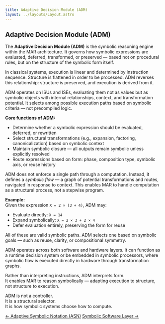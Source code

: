 ```yaml
---
title: Adaptive Decision Module (ADM)
layout: ../layouts/Layout.astro
---
```



## Adaptive Decision Module (ADM)

The **Adaptive Decision Module (ADM)** is the symbolic reasoning engine within the MAR architecture. It governs how symbolic expressions are evaluated, deferred, transformed, or preserved — based not on procedural rules, but on the structure of the symbolic form itself.

In classical systems, execution is linear and determined by instruction sequence. Structure is flattened in order to be processed. ADM reverses this relationship: structure is preserved, and execution is derived from it.

ADM operates on ISUs and ISEs, evaluating them not as values but as symbolic objects with internal relationships, context, and transformation potential. It selects among possible execution paths based on symbolic criteria — not precompiled logic.

**Core functions of ADM:**

- Determine whether a symbolic expression should be evaluated, deferred, or rewritten  
- Select structural transformations (e.g., expansion, factoring, canonicalization) based on symbolic context  
- Maintain symbolic closure — all outputs remain symbolic unless explicitly resolved  
- Route expressions based on form: phase, composition type, symbolic axis, or reuse history

ADM does not enforce a single path through a computation. Instead, it defines a *symbolic flow* — a graph of potential transformations and routes, navigated in response to context. This enables MAR to handle computation as a structural process, not a stepwise program.

**Example:**  
Given the expression `X = 2 × (3 + 4)`, ADM may:

- Evaluate directly: `X = 14`  
- Expand symbolically: `X = 2 × 3 + 2 × 4`  
- Defer evaluation entirely, preserving the form for reuse

All of these are valid symbolic paths. ADM selects one based on symbolic goals — such as reuse, clarity, or compositional symmetry.

ADM operates across both software and hardware layers. It can function as a runtime decision system or be embedded in symbolic processors, where symbolic flow is executed directly in hardware through transformation graphs.

Rather than interpreting instructions, ADM interprets form.  
It enables MAR to reason symbolically — adapting execution to structure, not structure to execution.

ADM is not a controller.  
It is a structural selector.  
It is how symbolic systems choose how to compute.


<div class="flex justify-between text-sm text-gray-600 mt-12">
  <a href="/asn" class="no-underline hover:underline">← Adaptive Symbolic Notation (ASN)</a>
  <a href="/software-layer" class="no-underline hover:underline">Symbolic Software Layer →</a>
</div>
